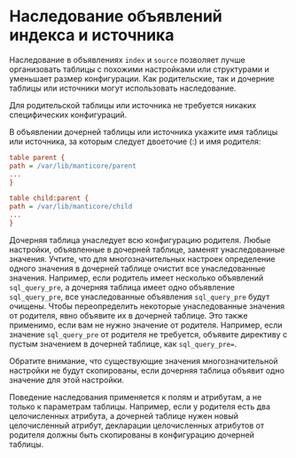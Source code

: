# Наследование объявлений индекса и источника

Наследование в объявлениях `index` и `source` позволяет лучше организовать таблицы с похожими настройками или структурами и уменьшает размер конфигурации. Как родительские, так и дочерние таблицы или источники могут использовать наследование.

Для родительской таблицы или источника не требуется никаких специфических конфигураций.

В объявлении дочерней таблицы или источника укажите имя таблицы или источника, за которым следует двоеточие (:) и имя родителя:

```ini
table parent {
path = /var/lib/manticore/parent
...
}

table child:parent {
path = /var/lib/manticore/child
...
}
```

Дочерняя таблица унаследует всю конфигурацию родителя. Любые настройки, объявленные в дочерней таблице, заменят унаследованные значения. Учтите, что для многозначительных настроек определение одного значения в дочерней таблице очистит все унаследованные значения. Например, если родитель имеет несколько объявлений `sql_query_pre`, а дочерняя таблица имеет одно объявление `sql_query_pre`, все унаследованные объявления `sql_query_pre` будут очищены. Чтобы переопределить некоторые унаследованные значения от родителя, явно объявите их в дочерней таблице. Это также применимо, если вам не нужно значение от родителя. Например, если значение `sql_query_pre` от родителя не требуется, объявите директиву с пустым значением в дочерней таблице, как `sql_query_pre=`. 

Обратите внимание, что существующие значения многозначительной настройки не будут скопированы, если дочерняя таблица объявит одно значение для этой настройки.

Поведение наследования применяется к полям и атрибутам, а не только к параметрам таблицы. Например, если у родителя есть два целочисленных атрибута, а дочерней таблице нужен новый целочисленный атрибут, декларации целочисленных атрибутов от родителя должны быть скопированы в конфигурацию дочерней таблицы.
<!-- proofread -->
